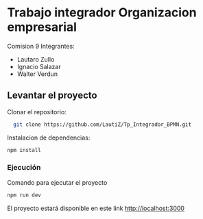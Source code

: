 # Trabajo integrador Organizacion empresarial

Comision 9
Integrantes:

- Lautaro Zullo
- Ignacio Salazar
- Walter Verdun

## Levantar el proyecto

Clonar el repositorio:

```bash
  git clone https://github.com/LautiZ/Tp_Integrador_BPMN.git
```

Instalacion de dependencias:

```bash
npm install
```

### Ejecución

Comando para ejecutar el proyecto

```bash
npm run dev
```

El proyecto estará disponible en este link [http://localhost:3000](http://localhost:3000)
